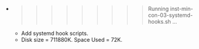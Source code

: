 * >>>>>>>>> Running inst-min-con-03-systemd-hooks.sh ...
  * Add systemd hook scripts.
  * Disk size = 711880K. Space Used = 72K.
